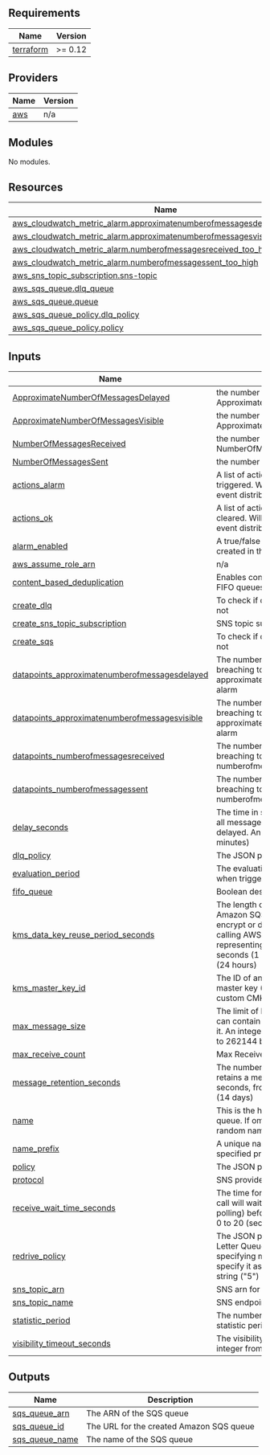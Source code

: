 <!-- BEGIN_TF_DOCS -->
## Requirements

| Name | Version |
|------|---------|
| <a name="requirement_terraform"></a> [terraform](#requirement\_terraform) | >= 0.12 |

## Providers

| Name | Version |
|------|---------|
| <a name="provider_aws"></a> [aws](#provider\_aws) | n/a |

## Modules

No modules.

## Resources

| Name | Type |
|------|------|
| [aws_cloudwatch_metric_alarm.approximatenumberofmessagesdelayed_too_high](https://registry.terraform.io/providers/hashicorp/aws/latest/docs/resources/cloudwatch_metric_alarm) | resource |
| [aws_cloudwatch_metric_alarm.approximatenumberofmessagesvisible_too_high](https://registry.terraform.io/providers/hashicorp/aws/latest/docs/resources/cloudwatch_metric_alarm) | resource |
| [aws_cloudwatch_metric_alarm.numberofmessagesreceived_too_high](https://registry.terraform.io/providers/hashicorp/aws/latest/docs/resources/cloudwatch_metric_alarm) | resource |
| [aws_cloudwatch_metric_alarm.numberofmessagessent_too_high](https://registry.terraform.io/providers/hashicorp/aws/latest/docs/resources/cloudwatch_metric_alarm) | resource |
| [aws_sns_topic_subscription.sns-topic](https://registry.terraform.io/providers/hashicorp/aws/latest/docs/resources/sns_topic_subscription) | resource |
| [aws_sqs_queue.dlq_queue](https://registry.terraform.io/providers/hashicorp/aws/latest/docs/resources/sqs_queue) | resource |
| [aws_sqs_queue.queue](https://registry.terraform.io/providers/hashicorp/aws/latest/docs/resources/sqs_queue) | resource |
| [aws_sqs_queue_policy.dlq_policy](https://registry.terraform.io/providers/hashicorp/aws/latest/docs/resources/sqs_queue_policy) | resource |
| [aws_sqs_queue_policy.policy](https://registry.terraform.io/providers/hashicorp/aws/latest/docs/resources/sqs_queue_policy) | resource |

## Inputs

| Name | Description | Type | Default | Required |
|------|-------------|------|---------|:--------:|
| <a name="input_ApproximateNumberOfMessagesDelayed"></a> [ApproximateNumberOfMessagesDelayed](#input\_ApproximateNumberOfMessagesDelayed) | the number of ApproximateNumberOfMessagesDelayed | `number` | `300` | no |
| <a name="input_ApproximateNumberOfMessagesVisible"></a> [ApproximateNumberOfMessagesVisible](#input\_ApproximateNumberOfMessagesVisible) | the number of ApproximateNumberOfMessagesVisible | `number` | `300` | no |
| <a name="input_NumberOfMessagesReceived"></a> [NumberOfMessagesReceived](#input\_NumberOfMessagesReceived) | the number of NumberOfMessagesReceived | `number` | `300` | no |
| <a name="input_NumberOfMessagesSent"></a> [NumberOfMessagesSent](#input\_NumberOfMessagesSent) | the number of NumberOfMessagesSent | `number` | `300` | no |
| <a name="input_actions_alarm"></a> [actions\_alarm](#input\_actions\_alarm) | A list of actions to take when alarms are triggered. Will likely be an SNS topic for event distribution. | `list(any)` | `[]` | no |
| <a name="input_actions_ok"></a> [actions\_ok](#input\_actions\_ok) | A list of actions to take when alarms are cleared. Will likely be an SNS topic for event distribution. | `list(any)` | `[]` | no |
| <a name="input_alarm_enabled"></a> [alarm\_enabled](#input\_alarm\_enabled) | A true/false for whether the alarms are created in the desired environment | `bool` | `false` | no |
| <a name="input_aws_assume_role_arn"></a> [aws\_assume\_role\_arn](#input\_aws\_assume\_role\_arn) | n/a | `string` | `""` | no |
| <a name="input_content_based_deduplication"></a> [content\_based\_deduplication](#input\_content\_based\_deduplication) | Enables content-based deduplication for FIFO queues | `bool` | `false` | no |
| <a name="input_create_dlq"></a> [create\_dlq](#input\_create\_dlq) | To check if dlq queue to be created or not | `bool` | `false` | no |
| <a name="input_create_sns_topic_subscription"></a> [create\_sns\_topic\_subscription](#input\_create\_sns\_topic\_subscription) | SNS topic subscription | `bool` | `false` | no |
| <a name="input_create_sqs"></a> [create\_sqs](#input\_create\_sqs) | To check if dlq queue to be created or not | `bool` | `true` | no |
| <a name="input_datapoints_approximatenumberofmessagesdelayed"></a> [datapoints\_approximatenumberofmessagesdelayed](#input\_datapoints\_approximatenumberofmessagesdelayed) | The number of datapoints that must be breaching to trigger approximatenumberofmessagesdelayed alarm | `number` | `null` | no |
| <a name="input_datapoints_approximatenumberofmessagesvisible"></a> [datapoints\_approximatenumberofmessagesvisible](#input\_datapoints\_approximatenumberofmessagesvisible) | The number of datapoints that must be breaching to trigger approximatenumberofmessagesvisible alarm | `number` | `null` | no |
| <a name="input_datapoints_numberofmessagesreceived"></a> [datapoints\_numberofmessagesreceived](#input\_datapoints\_numberofmessagesreceived) | The number of datapoints that must be breaching to trigger numberofmessagesreceived alarm | `number` | `null` | no |
| <a name="input_datapoints_numberofmessagessent"></a> [datapoints\_numberofmessagessent](#input\_datapoints\_numberofmessagessent) | The number of datapoints that must be breaching to trigger numberofmessagessent alarm | `number` | `null` | no |
| <a name="input_delay_seconds"></a> [delay\_seconds](#input\_delay\_seconds) | The time in seconds that the delivery of all messages in the queue will be delayed. An integer from 0 to 900 (15 minutes) | `number` | `60` | no |
| <a name="input_dlq_policy"></a> [dlq\_policy](#input\_dlq\_policy) | The JSON policy for the SQS queue | `string` | `""` | no |
| <a name="input_evaluation_period"></a> [evaluation\_period](#input\_evaluation\_period) | The evaluation period over which to use when triggering alarms. | `string` | `"5"` | no |
| <a name="input_fifo_queue"></a> [fifo\_queue](#input\_fifo\_queue) | Boolean designating a FIFO queue | `bool` | `false` | no |
| <a name="input_kms_data_key_reuse_period_seconds"></a> [kms\_data\_key\_reuse\_period\_seconds](#input\_kms\_data\_key\_reuse\_period\_seconds) | The length of time, in seconds, for which Amazon SQS can reuse a data key to encrypt or decrypt messages before calling AWS KMS again. An integer representing seconds, between 60 seconds (1 minute) and 86,400 seconds (24 hours) | `number` | `300` | no |
| <a name="input_kms_master_key_id"></a> [kms\_master\_key\_id](#input\_kms\_master\_key\_id) | The ID of an AWS-managed customer master key (CMK) for Amazon SQS or a custom CMK | `string` | `null` | no |
| <a name="input_max_message_size"></a> [max\_message\_size](#input\_max\_message\_size) | The limit of how many bytes a message can contain before Amazon SQS rejects it. An integer from 1024 bytes (1 KiB) up to 262144 bytes (256 KiB) | `number` | `262144` | no |
| <a name="input_max_receive_count"></a> [max\_receive\_count](#input\_max\_receive\_count) | Max Receive Count for SQS | `number` | `5` | no |
| <a name="input_message_retention_seconds"></a> [message\_retention\_seconds](#input\_message\_retention\_seconds) | The number of seconds Amazon SQS retains a message. Integer representing seconds, from 60 (1 minute) to 1209600 (14 days) | `number` | `345600` | no |
| <a name="input_name"></a> [name](#input\_name) | This is the human-readable name of the queue. If omitted, Terraform will assign a random name. | `string` | `""` | no |
| <a name="input_name_prefix"></a> [name\_prefix](#input\_name\_prefix) | A unique name beginning with the specified prefix. | `string` | `null` | no |
| <a name="input_policy"></a> [policy](#input\_policy) | The JSON policy for the SQS queue | `string` | `""` | no |
| <a name="input_protocol"></a> [protocol](#input\_protocol) | SNS provider for sunscriptons | `string` | `"sqs"` | no |
| <a name="input_receive_wait_time_seconds"></a> [receive\_wait\_time\_seconds](#input\_receive\_wait\_time\_seconds) | The time for which a ReceiveMessage call will wait for a message to arrive (long polling) before returning. An integer from 0 to 20 (seconds) | `number` | `0` | no |
| <a name="input_redrive_policy"></a> [redrive\_policy](#input\_redrive\_policy) | The JSON policy to set up the Dead Letter Queue, see AWS docs. Note: when specifying maxReceiveCount, you must specify it as an integer (5), and not a string ("5") | `string` | `""` | no |
| <a name="input_sns_topic_arn"></a> [sns\_topic\_arn](#input\_sns\_topic\_arn) | SNS arn for sunscriptons | `string` | `""` | no |
| <a name="input_sns_topic_name"></a> [sns\_topic\_name](#input\_sns\_topic\_name) | SNS endpoint for sunscriptons | `string` | `""` | no |
| <a name="input_statistic_period"></a> [statistic\_period](#input\_statistic\_period) | The number of seconds that make each statistic period. | `string` | `"60"` | no |
| <a name="input_visibility_timeout_seconds"></a> [visibility\_timeout\_seconds](#input\_visibility\_timeout\_seconds) | The visibility timeout for the queue. An integer from 0 to 43200 (12 hours) | `number` | `30` | no |

## Outputs

| Name | Description |
|------|-------------|
| <a name="output_sqs_queue_arn"></a> [sqs\_queue\_arn](#output\_sqs\_queue\_arn) | The ARN of the SQS queue |
| <a name="output_sqs_queue_id"></a> [sqs\_queue\_id](#output\_sqs\_queue\_id) | The URL for the created Amazon SQS queue |
| <a name="output_sqs_queue_name"></a> [sqs\_queue\_name](#output\_sqs\_queue\_name) | The name of the SQS queue |
<!-- END_TF_DOCS -->
